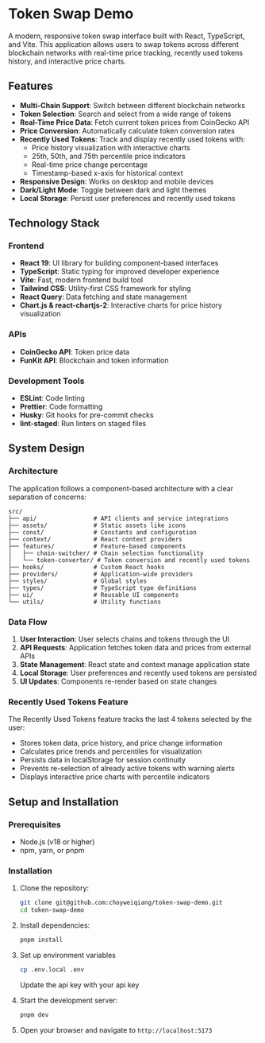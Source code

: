 # Token Swap Demo

A modern, responsive token swap interface built with React, TypeScript, and Vite. This application allows users to swap tokens across different blockchain networks with real-time price tracking, recently used tokens history, and interactive price charts.

## Features

- **Multi-Chain Support**: Switch between different blockchain networks
- **Token Selection**: Search and select from a wide range of tokens
- **Real-Time Price Data**: Fetch current token prices from CoinGecko API
- **Price Conversion**: Automatically calculate token conversion rates
- **Recently Used Tokens**: Track and display recently used tokens with:
  - Price history visualization with interactive charts
  - 25th, 50th, and 75th percentile price indicators
  - Real-time price change percentage
  - Timestamp-based x-axis for historical context
- **Responsive Design**: Works on desktop and mobile devices
- **Dark/Light Mode**: Toggle between dark and light themes
- **Local Storage**: Persist user preferences and recently used tokens

## Technology Stack

### Frontend

- **React 19**: UI library for building component-based interfaces
- **TypeScript**: Static typing for improved developer experience
- **Vite**: Fast, modern frontend build tool
- **Tailwind CSS**: Utility-first CSS framework for styling
- **React Query**: Data fetching and state management
- **Chart.js & react-chartjs-2**: Interactive charts for price history visualization

### APIs

- **CoinGecko API**: Token price data
- **FunKit API**: Blockchain and token information

### Development Tools

- **ESLint**: Code linting
- **Prettier**: Code formatting
- **Husky**: Git hooks for pre-commit checks
- **lint-staged**: Run linters on staged files

## System Design

### Architecture

The application follows a component-based architecture with a clear separation of concerns:

```
src/
├── api/                # API clients and service integrations
├── assets/             # Static assets like icons
├── const/              # Constants and configuration
├── context/            # React context providers
├── features/           # Feature-based components
│   ├── chain-switcher/ # Chain selection functionality
│   └── token-converter/ # Token conversion and recently used tokens
├── hooks/              # Custom React hooks
├── providers/          # Application-wide providers
├── styles/             # Global styles
├── types/              # TypeScript type definitions
├── ui/                 # Reusable UI components
└── utils/              # Utility functions
```

### Data Flow

1. **User Interaction**: User selects chains and tokens through the UI
2. **API Requests**: Application fetches token data and prices from external APIs
3. **State Management**: React state and context manage application state
4. **Local Storage**: User preferences and recently used tokens are persisted
5. **UI Updates**: Components re-render based on state changes

### Recently Used Tokens Feature

The Recently Used Tokens feature tracks the last 4 tokens selected by the user:

- Stores token data, price history, and price change information
- Calculates price trends and percentiles for visualization
- Persists data in localStorage for session continuity
- Prevents re-selection of already active tokens with warning alerts
- Displays interactive price charts with percentile indicators

## Setup and Installation

### Prerequisites

- Node.js (v18 or higher)
- npm, yarn, or pnpm

### Installation

1. Clone the repository:

   ```bash
   git clone git@github.com:choyweiqiang/token-swap-demo.git
   cd token-swap-demo
   ```

2. Install dependencies:

   ```bash
   pnpm install
   ```

3. Set up environment variables

   ```bash
   cp .env.local .env
   ```

   Update the api key with your api key

4. Start the development server:

   ```bash
   pnpm dev
   ```

5. Open your browser and navigate to `http://localhost:5173`
